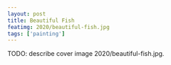 ```yaml
---
layout: post
title: Beautiful Fish
featimg: 2020/beautiful-fish.jpg
tags: ['painting']
---
```


TODO: describe cover image 2020/beautiful-fish.jpg.

